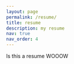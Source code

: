 ```yaml
---
layout: page
permalink: /resume/
title: resume
description: my resume
nav: true
nav_order: 4
---
```



Is this a resume WOOOW